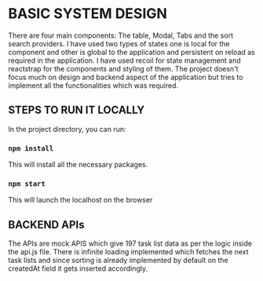# BASIC SYSTEM DESIGN

There are four main components: The table, Modal, Tabs and the sort search providers.
I have used two types of states one is local for the component and other is global to the application and persistent on reload as required in the application. I have used recoil for state management and reactstrap for the components and styling of them. The project doesn't focus much on design and backend aspect of the application but tries to implement all the functionalities which was required.

## STEPS TO RUN IT LOCALLY

In the project directory, you can run:

### `npm install`

This will install all the necessary packages.

### `npm start`

This will launch the localhost on the browser

## BACKEND APIs

The APIs are mock APIS which give 197 task list data as per the logic inside the api.js file.
There is infinite loading implemented which fetches the next task lists and since sorting is already implemented by default on the createdAt field it gets inserted accordingly.